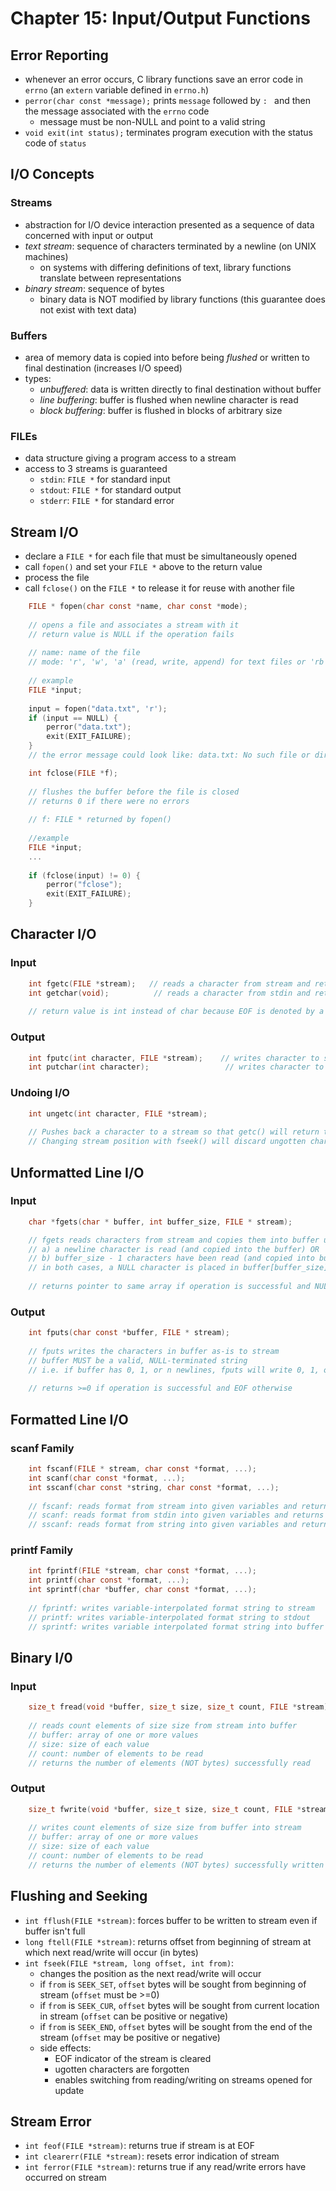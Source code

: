 # Chapter 15: Input/Output Functions

## Error Reporting

- whenever an error occurs, C library functions save an error code in `errno` (an `extern` variable defined in `errno.h`)
- `perror(char const *message);` prints `message` followed by `: ` and then the message associated with the `errno` code
   - message must be non-NULL and point to a valid string
- `void exit(int status);` terminates program execution with the status code of `status`

## I/O Concepts

### Streams

- abstraction for I/O device interaction presented as a sequence of data concerned with input or output
- *text stream*: sequence of characters terminated by a newline (on UNIX machines)
   - on systems with differing definitions of text, library functions translate between representations
- *binary stream*: sequence of bytes
   - binary data is NOT modified by library functions (this guarantee does not exist with text data)

### Buffers

- area of memory data is copied into before being *flushed* or written to final destination (increases I/O speed)
- types:
  - *unbuffered*: data is written directly to final destination without buffer
  - *line buffering*: buffer is flushed when newline character is read
  - *block buffering*: buffer is flushed in blocks of arbitrary size

### FILEs

- data structure giving a program access to a stream
- access to 3 streams is guaranteed
  - `stdin`: `FILE *` for standard input
  - `stdout`: `FILE *` for standard output
  - `stderr`: `FILE *` for standard error

## Stream I/O

- declare a `FILE *` for each file that must be simultaneously opened
- call `fopen()` and set your `FILE *` above to the return value
- process the file
- call `fclose()` on the `FILE *` to release it for reuse with another file

```C
    FILE * fopen(char const *name, char const *mode);
    
    // opens a file and associates a stream with it
    // return value is NULL if the operation fails
    
    // name: name of the file
    // mode: 'r', 'w', 'a' (read, write, append) for text files or 'rb', 'wb', 'ab' for binary files
    
    // example
    FILE *input;
    
    input = fopen("data.txt", 'r');
    if (input == NULL) {
        perror("data.txt");
        exit(EXIT_FAILURE);
    }
    // the error message could look like: data.txt: No such file or directory
````

```C
    int fclose(FILE *f);
    
    // flushes the buffer before the file is closed
    // returns 0 if there were no errors
    
    // f: FILE * returned by fopen()
    
    //example
    FILE *input;
    ...
    
    if (fclose(input) != 0) {
        perror("fclose");
        exit(EXIT_FAILURE);
    }
```

## Character I/O

### Input
```C
    int fgetc(FILE *stream);   // reads a character from stream and returns it if operation worked (or EOF otherwise)
    int getchar(void);          // reads a character from stdin and returns it if operation worked (or EOF otherwise)
    
    // return value is int instead of char because EOF is denoted by a value outside the range of a character
```

### Output
```C
    int fputc(int character, FILE *stream);    // writes character to stream and returns EOF if operation fails
    int putchar(int character);                 // writes character to stdout and returns EOF if operation fails
```

### Undoing I/O
```C
    int ungetc(int character, FILE *stream);
    
    // Pushes back a character to a stream so that getc() will return that character again
    // Changing stream position with fseek() will discard ungotten characters
```

## Unformatted Line I/O

### Input
```C
    char *fgets(char * buffer, int buffer_size, FILE * stream);

    // fgets reads characters from stream and copies them into buffer until:
    // a) a newline character is read (and copied into the buffer) OR
    // b) buffer_size - 1 characters have been read (and copied into buffer)
    // in both cases, a NULL character is placed in buffer[buffer_size]
    
    // returns pointer to same array if operation is successful and NULL otherwise
```

### Output
```C
    int fputs(char const *buffer, FILE * stream);
    
    // fputs writes the characters in buffer as-is to stream
    // buffer MUST be a valid, NULL-terminated string
    // i.e. if buffer has 0, 1, or n newlines, fputs will write 0, 1, or n newlines
    
    // returns >=0 if operation is successful and EOF otherwise
```

## Formatted Line I/O

### scanf Family
```C
    int fscanf(FILE * stream, char const *format, ...);
    int scanf(char const *format, ...);
    int sscanf(char const *string, char const *format, ...);
    
    // fscanf: reads format from stream into given variables and returns number of variables successfully read into
    // scanf: reads format from stdin into given variables and returns number of variables successfully read into
    // sscanf: reads format from string into given variables and returns number of variables successfully read into
```

### printf Family
```C
    int fprintf(FILE *stream, char const *format, ...);
    int printf(char const *format, ...);
    int sprintf(char *buffer, char const *format, ...);
    
    // fprintf: writes variable-interpolated format string to stream
    // printf: writes variable-interpolated format string to stdout
    // sprintf: writes variable interpolated format string into buffer array (must ensure buffer is large enough)
```

## Binary I/0

### Input
```C
    size_t fread(void *buffer, size_t size, size_t count, FILE *stream);
    
    // reads count elements of size size from stream into buffer
    // buffer: array of one or more values
    // size: size of each value
    // count: number of elements to be read
    // returns the number of elements (NOT bytes) successfully read
```

### Output
```C
    size_t fwrite(void *buffer, size_t size, size_t count, FILE *stream);
    
    // writes count elements of size size from buffer into stream
    // buffer: array of one or more values
    // size: size of each value
    // count: number of elements to be read
    // returns the number of elements (NOT bytes) successfully written
```

## Flushing and Seeking

- `int fflush(FILE *stream)`: forces buffer to be written to stream even if buffer isn't full
- `long ftell(FILE *stream)`: returns offset from beginning of stream at which next read/write will occur (in bytes)
- `int fseek(FILE *stream, long offset, int from)`:
  - changes the position as the next read/write will occur
  - if `from` is `SEEK_SET`, `offset` bytes will be sought from beginning of stream (`offset` must be >=0)
  - if `from` is `SEEK_CUR`, `offset` bytes will be sought from current location in stream (`offset` can be positive or negative)
  - if `from` is `SEEK_END`, `offset` bytes will be sought from the end of the stream (`offset` may be positive or negative)
  - side effects:
    - EOF indicator of the stream is cleared
    - ugotten characters are forgotten
    - enables switching from reading/writing on streams opened for update

## Stream Error

- `int feof(FILE *stream)`: returns true if stream is at EOF
- `int clearerr(FILE *stream)`: resets error indication of stream
- `int ferror(FILE *stream)`: returns true if any read/write errors have occurred on stream
